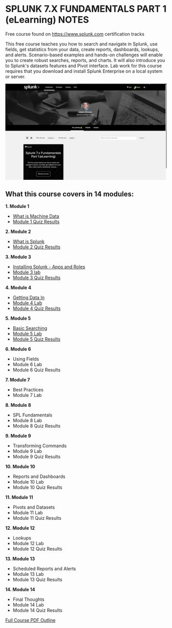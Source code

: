 # SPLUNK 7.X FUNDAMENTALS PART 1 (eLearning) NOTES

Free course found on https://www.splunk.com certification tracks

This free course teaches you how to search and navigate in Splunk, use fields, get statistics from your data, create reports, dashboards, lookups, and alerts. Scenario-based examples and hands-on challenges will enable you to create robust searches, reports, and charts. It will also introduce you to Splunk's datasets features and Pivot interface. Lab work for this course requires that you download and install Splunk Enterprise on a local system or server.

![splunk overview fundamentals landing page](https://raw.githubusercontent.com/stroupjason/splunk-user-certification-7.x-notes/master/img/splunk-course-overview-Screen%20Shot.png)

## What this course covers in 14 modules:

**1. Module 1**

- [What is Machine Data](https://github.com/stroupjason/splunk-user-certification-7.x-notes/tree/master/Module%201)
- [Module 1 Quiz Results](https://raw.githubusercontent.com/stroupjason/splunk-user-certification-7.x-notes/master/Module%201/img/splunk-module-1-quiz-Screen%20Shot%202020-06-24%20at%2010.18.32%20PM.png)

**2. Module 2**

- [What is Splunk](https://github.com/stroupjason/splunk-user-certification-7.x-notes/tree/master/Module%202)
- [Module 2 Quiz Results](https://raw.githubusercontent.com/stroupjason/splunk-user-certification-7.x-notes/master/img/module-2-quiz-result-Screen%20Shot.png)

**3. Module 3**

- [Installing Splunk - Apps and Roles](https://github.com/stroupjason/splunk-user-certification-7.x-notes/tree/master/Module%203)
- [Module 3 lab](https://github.com/stroupjason/splunk-user-certification-7.x-notes/blob/master/Module%203/SplunkFundamentals1_module3.pdf)
- [Module 3 Quiz Results](https://raw.githubusercontent.com/stroupjason/splunk-user-certification-7.x-notes/master/img/module-3-quiz-result-screen-shot.png)

**4. Module 4**

- [Getting Data In](https://github.com/stroupjason/splunk-user-certification-7.x-notes/blob/master/Module%204/README.md)
- [Module 4 Lab](https://github.com/stroupjason/splunk-user-certification-7.x-notes/blob/master/Module%204/SplunkFundamentals1_module4.pdf)
- [Module 4 Quiz Results](https://raw.githubusercontent.com/stroupjason/splunk-user-certification-7.x-notes/master/img/quiz-4-results-2020-07-01.png)

**5. Module 5**

- [Basic Searching](https://github.com/stroupjason/splunk-user-certification-7.x-notes/blob/master/Module%205/README.md)
- [Module 5 Lab](https://github.com/stroupjason/splunk-user-certification-7.x-notes/blob/master/Module%205/SplunkFundamentals1_module5.pdf)
- [Module 5 Quiz Results](https://raw.githubusercontent.com/stroupjason/splunk-user-certification-7.x-notes/master/img/Module%205%20Quiz%20Results%20Screen%20Shot.png)

**6. Module 6**

- Using Fields
- Module 6 Lab
- Module 6 Quiz Results

**7. Module 7**

- Best Practices
- Module 7 Lab

**8. Module 8**

- SPL Fundamentals
- Module 8 Lab
- Module 8 Quiz Results

**9. Module 9**

- Transforming Commands
- Module 9 Lab
- Module 9 Quiz Results

**10. Module 10**

- Reports and Dashboards
- Module 10 Lab
- Module 10 Quiz Results

**11. Module 11**

- Pivots and Datasets
- Module 11 Lab
- Module 11 Quiz Results

**12. Module 12**

- Lookups
- Module 12 Lab
- Module 12 Quiz Results

**13. Module 13**

- Scheduled Reports and Alerts
- Module 13 Lab
- Module 13 Quiz Results

**14. Module 14**

- Final Thoughts
- Module 14 Lab
- Module 14 Quiz Results

[Full Course PDF Outline](<https://github.com/stroupjason/splunk-user-certification-7.x-notes/blob/master/img/Splunk%207.x%20Fundamentals%20Part%201%20(eLearning.pdf)>)
